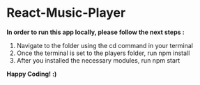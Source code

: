 # React-Music-Player

**In order to run this app locally, please follow the next steps :**
1. Navigate to the folder using the cd command in your terminal
2. Once the terminal is set to the players folder, run npm install
3. After you installed the necessary modules, run npm start

**Happy Coding! :)**
